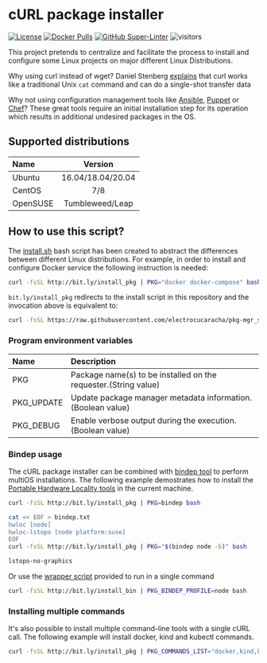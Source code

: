 # cURL package installer
[![License](https://img.shields.io/badge/License-Apache%202.0-blue.svg)](https://opensource.org/licenses/Apache-2.0)
[![Docker Pulls](https://img.shields.io/docker/pulls/electrocucaracha/pkg_mgr-init.svg)](https://img.shields.io/docker/pulls/electrocucaracha/pkg_mgr-init)
[![GitHub Super-Linter](https://github.com/electrocucaracha/pkg-mgr_scripts/workflows/Lint%20Code%20Base/badge.svg)](https://github.com/marketplace/actions/super-linter)
![visitors](https://visitor-badge.glitch.me/badge?page_id=electrocucaracha.pkg-mgr_scripts)

This project pretends to centralize and facilitate the process to
install and configure some Linux projects on major different Linux
Distributions.

Why using curl instead of wget? Daniel Stenberg [explains](https://daniel.haxx.se/docs/curl-vs-wget.html)
that curl works like a traditional Unix `cat` command and can do a
single-shot transfer data

Why not using configuration management tools like [Ansible](https://www.ansible.com/),
[Puppet](https://puppet.com) or [Chef](https://www.chef.io/)? These
great tools require an initial installation step for its operation
which results in additional undesired packages in the OS.

## Supported distributions

| Name       | Version           |
|:-----------|:-----------------:|
| Ubuntu     | 16.04/18.04/20.04 |
| CentOS     | 7/8               |
| OpenSUSE   | Tumbleweed/Leap   |

## How to use this script?

The [install.sh](install.sh) bash script has been created to abstract
the differences between different Linux distributions. For example, in
order to install and configure Docker service the following
instruction is needed:

```bash
curl -fsSL http://bit.ly/install_pkg | PKG="docker docker-compose" bash
```

`bit.ly/install_pkg` redirects to the install script in this repository and the invocation above is equivalent to:

```bash
curl -fsSL https://raw.githubusercontent.com/electrocucaracha/pkg-mgr_scripts/master/install.sh | PKG="docker docker-compose" bash
```

### Program environment variables

| Name         | Description                                                               |
|:-------------|:--------------------------------------------------------------------------|
| PKG          | Package name(s) to be installed on the requester.(String value)           |
| PKG_UPDATE   | Update package manager metadata information.(Boolean value)               |
| PKG_DEBUG    | Enable verbose output during the execution.(Boolean value)                |

### Bindep usage

The cURL package installer can be combined with [bindep tool][1] to
perform multiOS installations. The following example demostrates how
to install the [Portable Hardware Locality tools][2] in the current
machine.

```bash
curl -fsSL http://bit.ly/install_pkg | PKG=bindep bash

cat << EOF > bindep.txt
hwloc [node]
hwloc-lstopo [node platform:suse]
EOF
curl -fsSL http://bit.ly/install_pkg | PKG="$(bindep node -b)" bash

lstopo-no-graphics
```

Or use the [wrapper script][3] provided to run in a single command

```bash
curl -fsSL http://bit.ly/install_bin | PKG_BINDEP_PROFILE=node bash
```

### Installing multiple commands

It's also possible to install multiple command-line tools with a single
cURL call. The following example will install docker, kind and kubectl
commands.

```bash
curl -fsSL http://bit.ly/install_pkg | PKG_COMMANDS_LIST="docker,kind,kubectl" bash
```

[1]: https://docs.openstack.org/infra/bindep/
[2]: https://www.open-mpi.org/projects/hwloc/
[3]: bindep_install.sh
